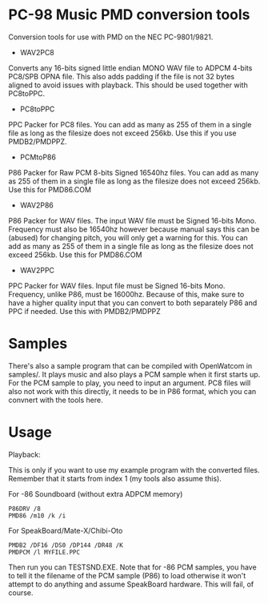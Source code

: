 PC-98 Music PMD conversion tools
=================================

Conversion tools for use with PMD on the NEC PC-9801/9821.

- WAV2PC8

Converts any 16-bits signed little endian MONO WAV file to ADPCM 4-bits PC8/SPB OPNA file.
This also adds padding if the file is not 32 bytes aligned to avoid issues with playback.
This should be used together with PC8toPPC.

- PC8toPPC

PPC Packer for PC8 files. 
You can add as many as 255 of them in a single file as long as the filesize does not exceed 256kb.
Use this if you use PMDB2/PMDPPZ.

- PCMtoP86

P86 Packer for Raw PCM 8-bits Signed 16540hz files.
You can add as many as 255 of them in a single file as long as the filesize does not exceed 256kb.
Use this for PMD86.COM

- WAV2P86

P86 Packer for WAV files.
The input WAV file must be Signed 16-bits Mono.
Frequency must also be 16540hz however because manual says this can be (abused) for changing pitch,
you will only get a warning for this.
You can add as many as 255 of them in a single file as long as the filesize does not exceed 256kb.
Use this for PMD86.COM

- WAV2PPC

PPC Packer for WAV files.
Input file must be Signed 16-bits Mono.
Frequency, unlike P86, must be 16000hz. Because of this, make sure to have a higher quality input
that you can convert to both separately P86 and PPC if needed.
Use this with PMDB2/PMDPPZ


Samples
=======

There's also a sample program that can be compiled with OpenWatcom in samples/.
It plays music and also plays a PCM sample when it first starts up.
For the PCM sample to play, you need to input an argument.
PC8 files will also not work with this directly, it needs to be in P86 format,
which you can convnert with the tools here.


Usage
=====

Playback:

This is only if you want to use my example program with the converted files.
Remember that it starts from index 1 (my tools also assume this).

For -86 Soundboard (without extra ADPCM memory)
```
P86DRV /8
PMD86 /m10 /k /i
```

For SpeakBoard/Mate-X/Chibi-Oto
```
PMDB2 /DF16 /DS0 /DP144 /DR48 /K
PMDPCM /l MYFILE.PPC
```

Then run you can TESTSND.EXE.
Note that for -86 PCM samples, you have to tell it the filename of the PCM sample (P86) to load
otherwise it won't attempt to do anything and assume SpeakBoard hardware.
This will fail, of course.
